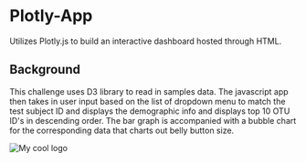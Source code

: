 # Plotly-App
Utilizes Plotly.js to build an interactive dashboard hosted through HTML.


## Background

This challenge uses D3 library to read in samples data. The javascript app then takes in user input based on the list of dropdown menu to match the test subject ID and displays the demographic info and displays top 10 OTU ID's in descending order. The bar graph is accompanied with a bubble chart for the corresponding data that charts out belly button size.

<img src="/Images/2016.png" alt="My cool logo"/>

